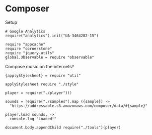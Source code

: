 Composer
========

Setup

    # Google Analytics
    require("analytics").init("UA-3464282-15")

    require "appcache"
    require "cornerstone"
    require "jquery-utils"
    global.Observable = require "observable"

Compose music on the internets?

    {applyStylesheet} = require "util"

    applyStylesheet require "./style"

    player = require("./player")()

    sounds = require("./samples").map ({sample}) ->
      "https://addressable.s3.amazonaws.com/composer/data/#{sample}"

    player.load sounds, ->
      console.log "Loaded!"

    document.body.appendChild require("./tools")(player)

